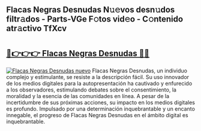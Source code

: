## Flacas Negras Desnudas N𝚞𝚎vos desn𝚞dos filtr𝚊dos - Parts-VGe F𝚘tos vid𝚎o - C𝚘ntenido atr𝚊ctivo TfXcv

# <h2><a href="http://mba8cn.tromn.icu/?c=Flacas+Negras+Desnudas">🔗👉👉👉 Flacas Negras Desnudas 🔗🔗</a></h2>

[![Flacas Negras Desnudas nuevo](https://i.imgur.com/pEAQMta.gif)](http://mba8cn.tromn.icu/?c=Flacas+Negras+Desnudas)
Flacas Negras Desnudas, un individuo complejo y estimulante, se resiste a la descripción fácil. Su uso innovador de los medios digitales para la autopresentación ha cautivado y enfurecido a los observadores, estimulando debates sobre el consentimiento, la moralidad y la esencia de las comunidades en línea. A pesar de la incertidumbre de sus próximas acciones, su impacto en los medios digitales es profundo. Impulsado por una determinación inquebrantable y un encanto innegable, el progreso de Flacas Negras Desnudas en el ámbito digital es inquebrantable.
